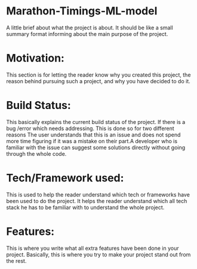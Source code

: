 # Marathon-Timings-ML-model
A little brief about what the project is about. It should be like a small summary format informing about the main purpose of the project.
# Motivation:
This section is for letting the reader know why you created this project, the reason behind pursuing such a project, and why you have decided to do it.
# Build Status:
This basically explains the current build status of the project. If there is a bug /error which needs addressing. This is done so for two different reasons The user understands that this is an issue and does not spend more time figuring if it was a mistake on their part.A developer who is familiar with the issue can suggest some solutions directly without going through the whole code.
# Tech/Framework used:
This is used to help the reader understand which tech or frameworks have been used to do the project. It helps the reader understand which all tech stack he has to be familiar with to understand the whole project.
# Features:
This is where you write what all extra features have been done in your project. Basically, this is where you try to make your project stand out from the rest.
